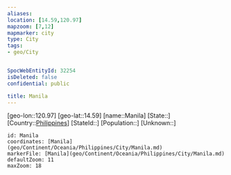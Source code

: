 ```yaml
---
aliases: 
location: [14.59,120.97]
mapzoom: [7,12] 
mapmarker: city 
type: City
tags:
- geo/City


SpocWebEntityId: 32254
isDeleted: false
confidential: public

title: Manila
---
```

[geo-lon::120.97]
[geo-lat::14.59]
[name::Manila]
[State::]
[Country::[Philippines](geo/Continent/Oceania/Philippines.md)]
[StateId::]
[Population::]
[Unknown::]


```leaflet
id: Manila
coordinates: [Manila](geo/Continent/Oceania/Philippines/City/Manila.md)
markerFile: [Manila](geo/Continent/Oceania/Philippines/City/Manila.md)
defaultZoom: 11 
maxZoom: 18
```


